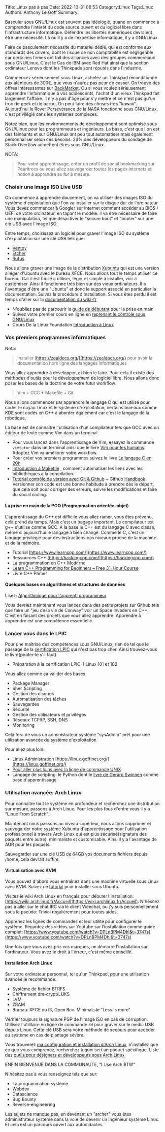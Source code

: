 Title: Linux pas à pas
Date: 2022-10-31 06:53
Category:Linux
Tags:Linux
Authors: Anthony Le Goff
Summary:

Basculer sous GNU/Linux est souvent pas idéologie, quand on commence à comprendre l'intérêt du code source ouvert et du logiciel libre dans l'infrastructure informatique. Défendre les libertés numériques devraient être une nécessité. Là ou il y a de l'expertise informatique, il y a GNU/Linux.

Faire ce basculement nécessite du matériel dédié, qui est conforme aux standards des drivers, dont le risque de non comptabilité est négligeable car certaines firmes ont fait des alliances avec des groupes commerciaux sous GNU/Linux. C'est le Cas de IBM avec Red Hat ainsi que la section ordinateur Lenovo dont les Thinkpads sont réputés dans l'industrie.

Commencez sérieusement sous Linux, achetez un Thinkpad reconditionné aux alentours de 300€, que vous n'aurez pas peur de casser. On trouve des offres intéressantes sur [BackMarket](https://www.backmarket.fr/fr-fr/search?q=thinkpad). Ou si vous voulez sérieusement apprendre l'informatique à vos adolescents, l'achat d'un vieux Thinkpad fait largement l'affaire. Il n'y a pas d'âge pour s'y mettre et ce n'est pas qu'un truc de geek et de barbu. On peut faire des choses très "kawaii". Aujourd'hui le Rover Persévérance de la NASA fonctionne sous GNU/Linux, c'est privilégié dans les systèmes complexes.

Notez bien, que les environnements de développement sont optimisé sous GNU/Linux pour les programmeurs et ingénieurs. La base, c'est que l'on est des fainéants et sur GNU/Linux ont peu tout automatiser mais également personnaliser selon ces besoins. 26% des développeurs du sondage de Stack Overflow admettent êtres sous GNU/Linux.

NOTA: 

> Pour votre apprentissage, créer un profil de social bookmarking sur Pearltrees ou vous allez sauvegarder toutes les pages internets et notion à apprendre au fur à mesure.

### Choisir une image ISO Live USB

On commence à apprendre doucement, on va utiliser des images ISO du système d'exploitation que l'on va installer sur le disque dur de l'ordinateur. Vous devez commencer à Googler sur internet comment accéder au BIOS / UEFI de votre ordinateur, en tapant le modèle. Il va être nécessaire de faire une manipulation, tel que désactiver le "secure boot" et "booter" sur une clé USB avec l'image ISO.

Entre temps, choisissez un logiciel pour graver l'image ISO du système d'exploitation sur une clé USB tels que:

* [Ventoy](https://www.ventoy.net/en/index.html)
* [Etcher](https://etcherpc.com/)
* [Rufus](http://rufus.ie/fr/)

Nous allons graver une image de la distribution [Xubuntu](https://xubuntu.org/download/) qui est une version alléger d'Ubuntu avec le bureau XFCE. Nous allons tout le temps utiliser ce bureau. Car il est facile à utiliser, léger et simple à installer, voir à customiser. Ainsi il fonctionne très bien sur des vieux ordinateurs. Il a l'avantage d'être une "Ubuntu" et donc le support associé en particulier la documentation. Suivez la procédure d'installation. Si vous êtes perdu il est temps d'aller sur la [documentation du wiki-fr](https://doc.ubuntu-fr.org/)

* N'oubliez pas de parcourir le [guide de débutant](https://doc.ubuntu-fr.org/debutant) pour la prise en main
* Suivez votre premier cours en ligne en [reprenant le contrôle sous GNU/Linux](https://openclassrooms.com/fr/courses/7170491-initiez-vous-a-linux?archived-source=43538)
* Cours De la Linux Foundation [Introduction à Linux](https://training.linuxfoundation.org/training/introduction-to-linux/)

### Vos premiers programmes informatiques

Nota: 
> Installer [https://zealdocs.org/](https://zealdocs.org/) pour avoir la documentation hors ligne des langages informatiques

Vous allez apprendre à développer, et bien le faire. Pour cela il existe des méthodes d'outils pour le développement de logiciel libre. Nous allons donc poser les bases de la doctrine de votre futur workflow:

> Vim + GCC + Makefile + Git

Nous allons commencer par apprendre le langage C qui est utilisé pour coder le noyau Linux et le système d'exploitation, certains bureaux comme KDE sont codés en C++ à aborder également car c'est le langage de la robotique.

La base est de connaître l'utilisation d'un compilateur tels que GCC avec un éditeur de texte comme Vim dans un terminal. 

* Pour vous lancez dans l'apprentissage de Vim, essayez la commande `vimtutor` dans un terminal ainsi que le livre [Vim pour les humains](https://vimebook.com/fr). Adoptez Vim va améliorer votre workflow.
* Pour créer vos premiers programmes suivez le livre [Le langage C en 20h](https://archives.framabook.org/docs/c20h/C20H_integrale_creative-commons-by-sa.pdf)
* [Introduction à Makefile](https://gl.developpez.com/tutoriel/outil/makefile/) , comment automatiser les liens avec les bibliothèques à la compilation.
* [Tutorial contrôle de version avec Git & Github](https://www.pierre-giraud.com/git-github-apprendre-cours/) + Github [Handbook](https://docs.github.com/en). Versionner son code est une bonne habitude à prendre dès le départ, que cela soit pour corriger des erreurs, suivre les modifications et faire du social coding.

#### La prise en main de la POO (Programmation orientée-objet)

L'apprentissage du C++ est difficile vous allez ramer, vous êtes prévenu, cela prend du temps. Mais c'est un bagage important. Le compilateur est g++ s'utilise comme GCC. A la base le C++ est du langage C avec classe, même si aujourd'hui le langage à bien changé. Comme le C, c'est un langage privilégié pour des instructions bas niveaux proche de la machine et de la mémoire.

* Tutorial [https://www.learncpp.com/](https://www.learncpp.com/)
* Ressources C++ [https://hackingcpp.com/](https://hackingcpp.com/)
* [La programmation en C++ Moderne](https://zestedesavoir.com/tutoriels/822/la-programmation-en-c-moderne/)
* [Learn C++ Programming for Beginners – Free 31-Hour Course](https://www.freecodecamp.org/news/learn-c-with-free-31-hour-course/)
* Livre C++ Primer


#### Quelques bases en algorithmes et structures de données

Lisez: [Algorithmique pour l'apprenti programmeur](https://zestedesavoir.com/tutoriels/621/algorithmique-pour-lapprenti-programmeur/)

Vous devriez maintenant vous lancez dans des petits projets sur Github tels que faire un "jeu de la vie de Conway" voir un Space Invaders en C++. C'est en faisant des projets que vous allez apprendre. Apprendre à apprendre est une compétence essentielle.

### Lancer vous dans le LPIC

Pour une maîtrise des compétences sous GNU/Linux, rien de tel que le passage de la [certification LPIC](https://www.lpi.org/fr/our-certifications/summary-of-certifications) qui n'est pas trop cher. Ainsi trouvez-vous le livre(pirater-le s'il faut):

* Préparation à la certification LPIC-1 Linux 101 et 102

Vous allez comme ça valider des bases:

* Package Manager
* Shell Scripting
* Gestion des disques
* Automatisation des tâches
* Sauvegardes
* Sécurité
* Gestion des utilisateurs et privilèges 
* Réseaux TCP/IP, SSH, DNS
* Monitoring

Cela fera de vous un administrateur système "sysAdmin" prêt pour une utilisation avancée du système d'exploitation. 

Pour allez plus loin:

* Linux Administration [https://linux.goffinet.org/](https://linux.goffinet.org/)
* [Pour aller plus loins avec la ligne de commande UNIX](https://archives.framabook.org/docs/Pour_aller_plus_loin_avec_la_ligne_de_commande/Pour_aller_plus_loin_avec_la_ligne_de_commande_art-libre.pdf)
* Langage de scripting: le Python dont le [livre de Gerard Swinnen](https://inforef.be/swi/download/apprendre_python3_5.pdf) comme base d'apprentissage

### Utilisation avancée: Arch Linux

Pour connaitre tout le système en profondeur et recherchez une distribution sur mesure, passons à Arch Linux. Pour les plus fous d'entre vous il y a "Linux From Scratch".

Maintenant nous passons au niveau supérieur, nous allons supprimer et sauvegarder notre système Xubuntu d'apprentissage pour l'utilisation professionnel à travers Arch Linux qui est plus sécurisé(signature des paquets entre autre), minimaliste et customisable. Ainsi il y a l'avantage de AUR pour les paquets.

Sauvegarder sur une clé USB de 64GB vos documents fichiers depuis /home, cela devrait suffire.

#### Virtualisation avec KVM

Vous pouvez d'abord vous entraînez dans une machine virtuelle sous Linux avec KVM. Suivez ce [tutorial](https://phoenixnap.com/kb/ubuntu-install-kvm) pour installer sous Ubuntu.

Visitez le wiki Arch Linux en français pour débuter l'installation: [https://wiki.archlinux.fr/Accueil](https://wiki.archlinux.fr/Accueil). N'hésitez pas à aller sur le chat IRC via le client Weechat, ou j'y suis personnellement sous le pseudo: Trivial régulièrement pour toutes aides.  

Apprenez les lignes de commandes et leur utilité pour configurer le système. Regardez des vidéos sur Youtube sur l'installation comme guide complet: [https://www.youtube.com/watch?v=DPLnBPM4DhI&t=3747s](https://www.youtube.com/watch?v=DPLnBPM4DhI&t=3747s)

Une fois que vous avez pris vos marques, on démarre l'installation sur l'ordinateur. Vous avez le droit à l'erreur, c'est même conseillé.

#### Installation Arch Linux 

Sur votre ordinateur personnel, tel qu'un Thinkpad, pour une utilisation avancée je recommande:

* Système de fichier BTRFS
* Chiffrement dm-crypt/LUKS
* LVM
* ZRAM
* Bureau: XFCE ou i3, Open Box. Minimaliste "Less is more"

Vérifier toujours la signature PGP de l'image ISO en cas de corruption. Utilisez l'utilitaire en ligne de commande `dd` pour graver sur le media USB depuis Linux. Cette clé USB sera votre méthode de secours pour accéder au système en cas de plantage sévère. 

Vous trouverez [ma configuration et installation d'Arch Linux](https://gist.github.com/legoffant/0a90e1067e3130711bf3f728a8a4a356), n'installez que ce que vous comprenez, recherchez à quoi sert un paquet spécifique.
Liste des [outils pour désigners et développeurs sous Arch Linux](https://gist.github.com/legoffant/f4a05f7b3e246f6495a184072c3aee9c)

ENFIN BIENVENUE DANS LA COMMUNAUTE, "I Use Arch BTW"

N'hésitez pas à vous renseignez tels que sur:

* La programmation système
* Webdev
* Datascience
* Bug Bounty
* Reverse-engineering

Les sujets ne manque pas, en devenant un "archer" vous êtes administrateur système dans la voie de devenir un ingénieur système Linux. Et cela est un parcours ouvert aux autodidactes.